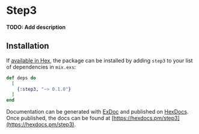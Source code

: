# Step3

**TODO: Add description**

## Installation

If [available in Hex](https://hex.pm/docs/publish), the package can be installed
by adding `step3` to your list of dependencies in `mix.exs`:

```elixir
def deps do
  [
    {:step3, "~> 0.1.0"}
  ]
end
```

Documentation can be generated with [ExDoc](https://github.com/elixir-lang/ex_doc)
and published on [HexDocs](https://hexdocs.pm). Once published, the docs can
be found at [https://hexdocs.pm/step3](https://hexdocs.pm/step3).

